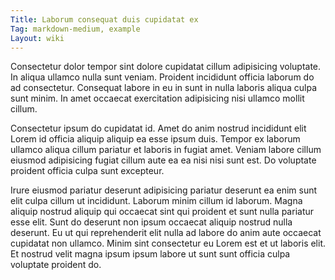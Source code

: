 ```yaml
---
Title: Laborum consequat duis cupidatat ex
Tag: markdown-medium, example
Layout: wiki
---
```

Consectetur dolor tempor sint dolore cupidatat cillum adipisicing voluptate. In aliqua ullamco nulla sunt veniam. Proident incididunt officia laborum do ad consectetur. Consequat labore in eu in sunt in nulla laboris aliqua culpa sunt minim. In amet occaecat exercitation adipisicing nisi ullamco mollit cillum.

Consectetur ipsum do cupidatat id. Amet do anim nostrud incididunt elit Lorem id officia aliquip aliquip ea esse ipsum duis. Tempor ex laborum ullamco aliqua cillum pariatur et laboris in fugiat amet. Veniam labore cillum eiusmod adipisicing fugiat cillum aute ea ea nisi nisi sunt est. Do voluptate proident officia culpa sunt excepteur.

Irure eiusmod pariatur deserunt adipisicing pariatur deserunt ea enim sunt elit culpa cillum ut incididunt. Laborum minim cillum id laborum. Magna aliquip nostrud aliquip qui occaecat sint qui proident et sunt nulla pariatur esse elit. Sunt do deserunt non ipsum occaecat aliquip nostrud nulla deserunt. Eu ut qui reprehenderit elit nulla ad labore do anim aute occaecat cupidatat non ullamco. Minim sint consectetur eu Lorem est et ut laboris elit. Et nostrud velit magna ipsum ipsum labore ut sunt sunt officia culpa voluptate proident do.